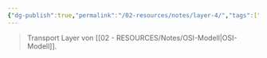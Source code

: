 ```yaml
---
{"dg-publish":true,"permalink":"/02-resources/notes/layer-4/","tags":["netzwerk"]}
---
```


> Transport Layer von [[02 - RESOURCES/Notes/OSI-Modell\|OSI-Modell]].

